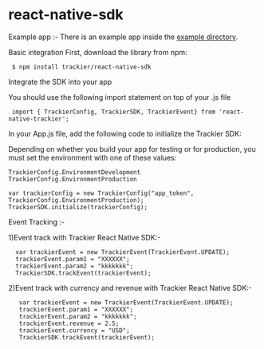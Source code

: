 # react-native-sdk
Example app :- There is an example app inside the [example directory](https://github.com/trackier/react-native-sdk/tree/main/example).

Basic integration
First, download the library from npm:

     $ npm install trackier/react-native-sdk

Integrate the SDK into your app 

You should use the following import statement on top of your .js file

     import { TrackierConfig, TrackierSDK, TrackierEvent} from 'react-native-trackier';

In your App.js file, add the following code to initialize the Trackier SDK:

Depending on whether you build your app for testing or for production, you must set the environment with one of these values:
```
TrackierConfig.EnvironmentDevelopment
TrackierConfig.EnvironmentProduction
```

    var trackierConfig = new TrackierConfig("app_token", TrackierConfig.EnvironmentProduction);
    TrackierSDK.initialize(trackierConfig);

Event Tracking :-

1)Event track with Trackier React Native SDK:-
   
      var trackierEvent = new TrackierEvent(TrackierEvent.UPDATE);
      trackierEvent.param1 = "XXXXXX";
      trackierEvent.param2 = "kkkkkkk";
      TrackierSDK.trackEvent(trackierEvent);

2)Event track with currency and revenue with Trackier React Native SDK:- 

       var trackierEvent = new TrackierEvent(TrackierEvent.UPDATE);
       trackierEvent.param1 = "XXXXXX";
       trackierEvent.param2 = "kkkkkkk";
       trackierEvent.revenue = 2.5;
       trackierEvent.currency = "USD";
       TrackierSDK.trackEvent(trackierEvent);
